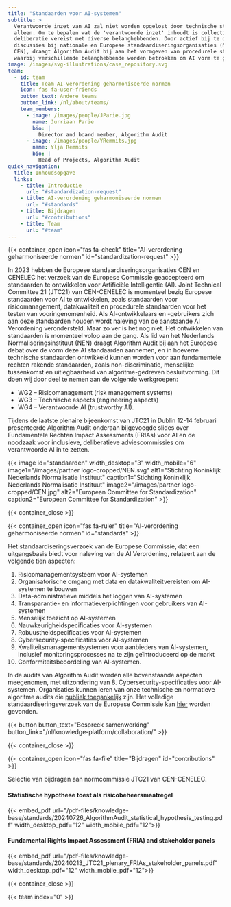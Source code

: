 ```yaml
---
title: "Standaarden voor AI-systemen"
subtitle: >
  Verantwoorde inzet van AI zal niet worden opgelost door technische standaarden
  alleen. Om te bepalen wat de 'verantwoorde inzet' inhoudt is collectieve
  deliberatie vereist met diverse belanghebbenden. Door actief bij te dragen aan
  discussies bij nationale en Europese standaardiseringsorganisaties (NEN en
  CEN), draagt Algorithm Audit bij aan het vormgeven van procedurele standaarden
  waarbij verschillende belanghebbende worden betrokken om AI vorm te geven.
image: /images/svg-illustrations/case_repository.svg
team:
  - id: team
    title: Team AI-verordening geharmoniseerde normen
    icon: fas fa-user-friends
    button_text: Andere teams
    button_link: /nl/about/teams/
    team_members:
      - image: /images/people/JParie.jpg
        name: Jurriaan Parie
        bio: |
          Director and board member, Algorithm Audit
      - image: /images/people/YRemmits.jpg
        name: Ylja Remmits
        bio: |
          Head of Projects, Algorithm Audit
quick_navigation:
  title: Inhoudsopgave
  links:
    - title: Introductie
      url: "#standardization-request"
    - title: AI-verordening geharmoniseerde normen
      url: "#standards"
    - title: Bijdragen
      url: "#contributions"
    - title: Team
      url: "#team"
---
```


{{< container_open icon="fas fa-check" title="AI-verordening geharmoniseerde normen" id="standardization-request" >}}

In 2023 hebben de Europese standaardiseringsorganisaties CEN en CENELEC het verzoek van de Europese Commissie geaccepteerd om standaarden te ontwikkelen voor Artificiële Intelligentie (AI). Joint Technical Committee 21 (JTC21) van CEN-CENELEC is momenteel bezig Europese standaarden voor AI te ontwikkelen, zoals standaarden voor risicomanagement, datakwaliteit en procedurele standaarden voor het testen van vooringenomenheid. Als AI-ontwikkelaars en -gebruikers zich aan deze standaarden houden wordt naleving van de aanstaande AI Verordening verondersteld. Maar zo ver is het nog niet. Het ontwikkelen van standaarden is momenteel volop aan de gang. Als lid van het Nederlands Normaliseringsinstituut (NEN) draagt Algorithm Audit bij aan het Europese debat over de vorm deze AI standaarden aannemen, en in hoeverre technische standaarden ontwikkeld kunnen worden voor aan fundamentele rechten rakende standaarden, zoals non-discriminatie, menselijke tussenkomst en uitlegbaarheid van algoritme-gedreven besluitvorming. Dit doen wij door deel te nemen aan de volgende werkgroepen:

- WG2 – Risicomanagement (risk management systems)
- WG3 – Technische aspects (engineering aspects)
- WG4 – Verantwoorde AI (trustworthy AI).

Tijdens de laatste plenaire bijeenkomst van JTC21 in Dublin 12-14 februari presenteerde Algorithm Audit onderaan bijgevoegde slides over Fundamentele Rechten Impact Assessments (FRIAs) voor AI en de noodzaak voor inclusieve, deliberatieve adviescommissies om verantwoorde AI in te zetten.

{{< image id="standaarden" width_desktop="3" width_mobile="6" image1="/images/partner logo-cropped/NEN.svg" alt1="Stichting Koninklijk Nederlands Normalisatie Instituut" caption1="Stichting Koninklijk Nederlands Normalisatie Instituut" image2="/images/partner logo-cropped/CEN.jpg" alt2="European Committee for Standardization" caption2="European Committee for Standardization" >}}

{{< container_close >}}

{{< container_open icon="fas fa-ruler" title="AI-verordening geharmoniseerde normen" id="standards" >}}

Het standaardiseringsverzoek van de Europese Commissie, dat een uitgangsbasis biedt voor naleving van de AI Verordening, relateert aan de volgende tien aspecten:

1. Risicomanagementsysteem voor AI-systemen
2. Organisatorische omgang met data en datakwaliteitvereisten om AI-systemen te bouwen
3. Data-administratieve middels het loggen van AI-systemen
4. Transparantie- en informatieverplichtingen voor gebruikers van AI-systemen
5. Menselijk toezicht op AI-systemen
6. Nauwkeurigheidspecificaties voor AI-systemen
7. Robuustheidspecificaties voor AI-systemen
8. Cybersecurity-specificaties voor AI-systemen
9. Kwaliteitsmanagementsystemen voor aanbieders van AI-systemen, inclusief monitoringsprocesses na te zijn geïntroduceerd op de markt
10. Conformiteitsbeoordeling van AI-systemen.

In de audits van Algorithm Audit worden alle bovenstaande aspecten meegenomen, met uitzondering van 8. Cybersecurity-specificaties voor AI-systemen. Organisaties kunnen leren van onze technische en normatieve algoritme audits die [publiek toegankelijk](/nl/algoprudence/) zijn. Het volledige standaardiseringsverzoek van de Europese Commissie kan [hier](https://single-market-economy.ec.europa.eu/single-market/european-standards/standardisation-requests_en) worden gevonden.

{{< button button_text="Bespreek samenwerking" button_link="/nl/knowledge-platform/collaboration/" >}}

{{< container_close >}}

{{< container_open icon="fas fa-file" title="Bijdragen" id="contributions" >}}

Selectie van bijdragen aan normcommissie JTC21 van CEN-CENELEC.

#### Statistische hypothese toest als risicobeheersmaatregel

{{< embed_pdf url="/pdf-files/knowledge-base/standards/20240726_AlgorithmAudit_statistical_hypothesis_testing.pdf" width_desktop_pdf="12" width_mobile_pdf="12">}}

#### Fundamental Rights Impact Assessment (FRIA) and stakeholder panels

{{< embed_pdf url="/pdf-files/knowledge-base/standards/20240213_JTC21_plenary_FRIAs_stakeholder_panels.pdf" width_desktop_pdf="12" width_mobile_pdf="12">}}

{{< container_close >}}

{{< team index="0" >}}
